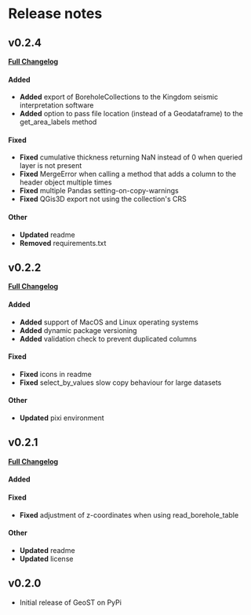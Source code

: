 # Release notes

## v0.2.4

[**Full Changelog**](https://github.com/Deltares-research/geost/compare/0.2.2...0.2.4)

#### Added
- **Added** export of BoreholeCollections to the Kingdom seismic interpretation software
- **Added** option to pass file location (instead of a Geodataframe) to the get_area_labels method

#### Fixed
* **Fixed** cumulative thickness returning NaN instead of 0 when queried layer is not present
* **Fixed** MergeError when calling a method that adds a column to the header object multiple times
* **Fixed** multiple Pandas setting-on-copy-warnings
* **Fixed** QGis3D export not using the collection's CRS

#### Other
- **Updated** readme
- **Removed** requirements.txt

## v0.2.2

[**Full Changelog**](https://github.com/Deltares-research/geost/compare/0.2.1...0.2.2)

#### Added
- **Added** support of MacOS and Linux operating systems
- **Added** dynamic package versioning
- **Added** validation check to prevent duplicated columns

#### Fixed
- **Fixed** icons in readme
- **Fixed** select_by_values slow copy behaviour for large datasets

#### Other
- **Updated** pixi environment

## v0.2.1

[**Full Changelog**](https://github.com/Deltares-research/geost/compare/0.2.0...0.2.1)

#### Added

#### Fixed
- **Fixed** adjustment of z-coordinates when using read_borehole_table

#### Other
- **Updated** readme
- **Updated** license

## v0.2.0

- Initial release of GeoST on PyPi